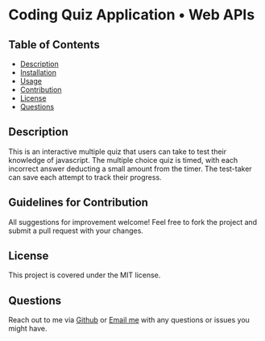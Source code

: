 # Coding Quiz Application • Web APIs

## Table of Contents

- [Description](#description)
- [Installation](#installation)
- [Usage](#usage)
- [Contribution](#contribution)
- [License](#license)
- [Questions](#questions)

## Description

This is an interactive multiple quiz that users can take to test their knowledge of javascript. The multiple choice quiz is timed, with each incorrect answer deducting a small amount from the timer. The test-taker can save each attempt to track their progress.

## Guidelines for Contribution

All suggestions for improvement welcome! Feel free to fork the project and submit a pull request with your changes.

## License

This project is covered under the MIT license.

## Questions

Reach out to me via [Github](https://github.com/hollyniquette) or [Email me](mailto:hollyniquette@gmail.com) with any questions or issues you might have.
